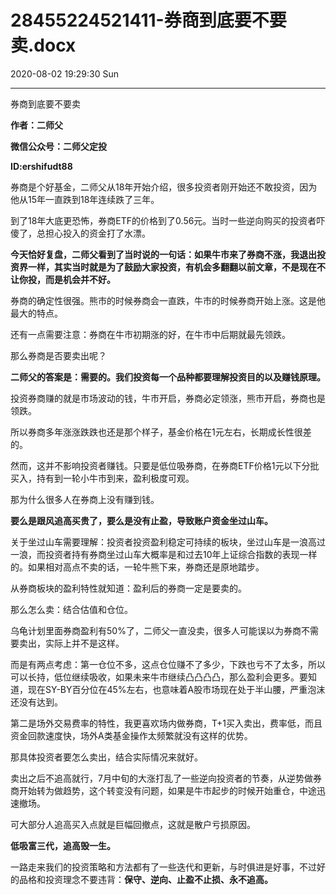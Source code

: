 # 28455224521411-券商到底要不要卖.docx

2020-08-02 19:29:30 Sun

----

券商到底要不要卖

__作者：二师父__

__微信公众号：二师父定投__

__ID:ershifudt88__

券商是个好基金，二师父从18年开始介绍，很多投资者刚开始还不敢投资，因为他从15年一直跌到18年连续跌了三年。

到了18年大底更恐怖，券商ETF的价格到了0\.56元。当时一些逆向购买的投资者吓傻了，总担心投入的资金打了水漂。

__今天恰好复盘，二师父看到了当时说的一句话：如果牛市来了券商不涨，我退出投资界一样，其实当时就是为了鼓励大家投资，有机会多翻翻以前文章，不是现在不让你投，而是机会并不好。__

券商的确定性很强。熊市的时候券商会一直跌，牛市的时候券商开始上涨。这是他最大的特点。

还有一点需要注意：券商在牛市初期涨的好，在牛市中后期就最先领跌。

那么券商是否要卖出呢？

__二师父的答案是：需要的。我们投资每一个品种都要理解投资目的以及赚钱原理。__

投资券商赚的就是市场波动的钱，牛市开启，券商必定领涨，熊市开启，券商也是领跌。

所以券商多年涨涨跌跌也还是那个样子，基金价格在1元左右，长期成长性很差的。

然而，这并不影响投资者赚钱。只要是低位吸券商，在券商ETF价格1元以下分批买入，持有到一轮小牛市到来，盈利极度可观。

那为什么很多人在券商上没有赚到钱。

__要么是跟风追高买贵了，要么是没有止盈，导致账户资金坐过山车。__

关于坐过山车需要理解：投资者投资盈利稳定可持续的板块，坐过山车是一浪高过一浪，而投资者持有券商坐过山车大概率是和过去10年上证综合指数的表现一样的。如果相对高点不卖的话，一轮牛熊下来，券商还是原地踏步。

从券商板块的盈利特性就知道：盈利后的券商一定是要卖的。

那么怎么卖：结合估值和仓位。

乌龟计划里面券商盈利有50%了，二师父一直没卖，很多人可能误以为券商不需要卖出，实际上并不是这样。

而是有两点考虑：第一仓位不多，这点仓位赚不了多少，下跌也亏不了太多，所以可以长持，低位继续吸收，如果未来牛市继续凸凸凸凸，那么盈利会更多。要知道，现在SY\-BY百分位在45%左右，也意味着A股市场现在处于半山腰，严重泡沫还没有达到。

第二是场外交易费率的特性，我更喜欢场内做券商，T\+1买入卖出，费率低，而且资金回款速度快，场外A类基金操作太频繁就没有这样的优势。

那具体投资者要怎么卖出，结合实际情况来就好。

卖出之后不追高就行，7月中旬的大涨打乱了一些逆向投资者的节奏，从逆势做券商开始转为做趋势，这个转变没有问题，如果是牛市起步的时候开始重仓，中途迅速撤场。

可大部分人追高买入点就是巨幅回撤点，这就是散户亏损原因。

__低吸富三代，追高毁一生。__

一路走来我们的投资策略和方法都有了一些迭代和更新，与时俱进是好事，不过好的品格和投资理念不要违背：__保守、逆向、止盈不止损、永不追高。__

